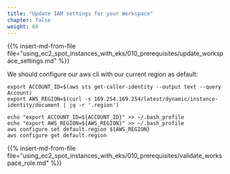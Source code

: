 ```yaml
---
title: "Update IAM settings for your Workspace"
chapter: false
weight: 60
---
```


{{% insert-md-from-file file="using_ec2_spot_instances_with_eks/010_prerequisites/update_workspace_settings.md" %}}

We should configure our aws cli with our current region as default:
```
export ACCOUNT_ID=$(aws sts get-caller-identity --output text --query Account)
export AWS_REGION=$(curl -s 169.254.169.254/latest/dynamic/instance-identity/document | jq -r '.region')

echo "export ACCOUNT_ID=${ACCOUNT_ID}" >> ~/.bash_profile
echo "export AWS_REGION=${AWS_REGION}" >> ~/.bash_profile
aws configure set default.region ${AWS_REGION}
aws configure get default.region
```

{{% insert-md-from-file file="using_ec2_spot_instances_with_eks/010_prerequisites/validate_workspace_role.md" %}}

